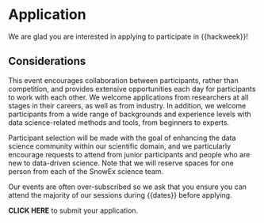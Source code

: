 # Application

We are glad you are interested in applying to participate in {{hackweek}}! 

## Considerations

This event encourages collaboration between participants, rather than competition, and provides extensive opportunities each day for participants to work with each other. We welcome applications from researchers at all stages in their careers, as well as from industry. In addition, we welcome participants from a wide range of backgrounds and experience levels with data science-related methods and tools, from beginners to experts.

Participant selection will be made with the goal of enhancing the data science community within our scientific domain, and we particularly encourage requests to attend from junior participants and people who are new to data-driven science. Note that we will reserve spaces for one person from each of the SnowEx science team.

Our events are often over-subscribed so we ask that you ensure you can attend the majority of our sessions during {{dates}} before applying.


**CLICK HERE** to submit your application.
